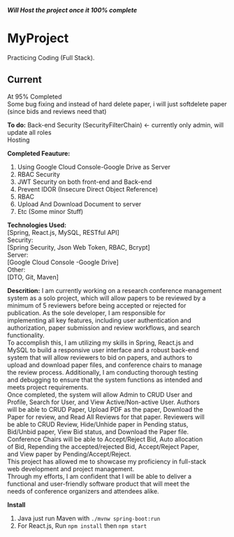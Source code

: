 ***Will Host the project once it 100% complete***  

# MyProject
 Practicing Coding (Full Stack).


Current  
---------------------------------------------------------  
At 95% Completed  
Some bug fixing and instead of hard delete paper, i will just softdelete paper (since bids and reviews need that)  

**To do:**
Back-end Security (SecurityFilterChain) <- currently only admin, will update all roles  
Hosting   

**Completed Feauture:**  
1. Using Google Cloud Console-Google Drive as Server  
2. RBAC Security
3. JWT Security on both front-end and Back-end
4. Prevent IDOR (Insecure Direct Object Reference)
5. RBAC
6. Upload And Download Document to server
7. Etc (Some minor Stuff)    

**Technologies Used:**  
[Spring, React.js, MySQL, RESTful API]  
Security:  
[Spring Security, Json Web Token, RBAC, Bcrypt]  
Server:  
[Google Cloud Console -Google Drive]  
Other:  
[DTO, Git, Maven]  

**Descrition:**
I am currently working on a research conference management  
system as a solo project, which will allow papers to be reviewed by a  
minimum of 5 reviewers before being accepted or rejected for  
publication. As the sole developer, I am responsible for  
implementing all key features, including user authentication and  
authorization, paper submission and review workflows, and search  
functionality.  
To accomplish this, I am utilizing my skills in Spring, React.js and  
MySQL to build a responsive user interface and a robust back-end  
system that will allow reviewers to bid on papers, and authors to  
upload and download paper files, and conference chairs to manage  
the review process. Additionally, I am conducting thorough testing  
and debugging to ensure that the system functions as intended and  
meets project requirements.  
Once completed, the system will allow Admin to CRUD User and  
Profile, Search for User, and View Active/Non-active User. Authors  
will be able to CRUD Paper, Upload PDF as the paper, Download the  
Paper for review, and Read All Reviews for that paper. Reviewers will  
be able to CRUD Review, Hide/Unhide paper in Pending status,  
Bid/Unbid paper, View Bid status, and Download the Paper file.  
Conference Chairs will be able to Accept/Reject Bid, Auto allocation  
of Bid, Repending the accepted/rejected Bid, Accept/Reject Paper,  
and View paper by Pending/Accept/Reject.  
This project has allowed me to showcase my proficiency in full-stack  
web development and project management.  
Through my efforts, I am confident that I will be able to deliver a  
functional and user-friendly software product that will meet the  
needs of conference organizers and attendees alike.  



**Install**  
1. Java just run Maven with ```./mvnw spring-boot:run```  
2. For React.js, Run ```npm install``` then ```npm start``` 
